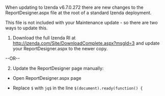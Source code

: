 When updating to Izenda v6.7.0.272 there are new changes to the ReportDesigner.aspx file at the root of a standard Izenda deployment.

This file is not included with your Maintenance update - so there are two ways to update this.

1) Download the full Izenda RI at  http://izenda.com/Site/DownloadComplete.aspx?msgId=3 and update your ReportDesigner.aspx to the newer copy.

--OR--

2) Update the ReportDesigner page manually:

* Open ReportDesigner.aspx page

* Replace ``$`` with ``jq$`` in the line ``$(document).ready(function() {``